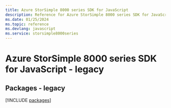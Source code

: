 ```yaml
---
title: Azure StorSimple 8000 series SDK for JavaScript
description: Reference for Azure StorSimple 8000 series SDK for JavaScript
ms.date: 01/25/2024
ms.topic: reference
ms.devlang: javascript
ms.service: storsimple8000series
---
```

# Azure StorSimple 8000 series SDK for JavaScript - legacy
## Packages - legacy
[!INCLUDE [packages](storsimple-8000-series-index.md)]
